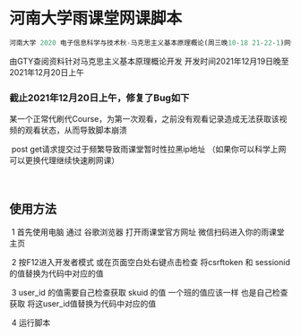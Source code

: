 # 河南大学雨课堂网课脚本

```python
河南大学 2020 电子信息科学与技术秋-马克思主义基本原理概论(周三晚10-18 21-22-1)网课代刷.py
```

由GTY查阅资料针对马克思主义基本原理概论开发 开发时间2021年12月19日晚至2021年12月20日上午 

### 截止2021年12月20日上午，修复了Bug如下

​	某一个正常代刷代Course，为第一次观看，之前没有观看记录造成无法获取该视频的观看状态，从而导致脚本崩溃

​	post get请求提交过于频繁导致雨课堂暂时性拉黑ip地址 （如果你可以科学上网可以更换代理继续快速刷网课）

​	

## 使用方法

​	1 首先使用电脑 通过 谷歌浏览器 打开雨课堂官方网址 微信扫码进入你的雨课堂主页

​	2 按F12进入开发者模式 或在页面空白处右键点击检查 将csrftoken 和 sessionid 的值替换为代码中对应的值

​	3 user_id 的值需要自己检查获取 skuid 的值 一个班的值应该一样 也是自己检查获取 将这user_id值替换为代码中对应的值

​	4  运行脚本
